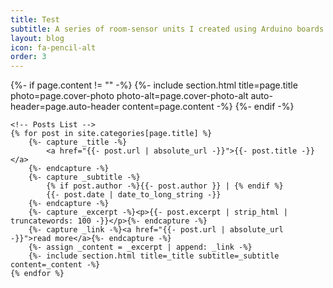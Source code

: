 ```yaml
---
title: Test
subtitle: A series of room-sensor units I created using Arduino boards
layout: blog
icon: fa-pencil-alt
order: 3
---
```


{%- if page.content != "" -%}
		{%- include section.html title=page.title photo=page.cover-photo photo-alt=page.cover-photo-alt auto-header=page.auto-header content=page.content -%}
	{%- endif -%}
	
	<!-- Posts List -->
	{% for post in site.categories[page.title] %}
		{%- capture _title -%}
			<a href="{{- post.url | absolute_url -}}">{{- post.title -}}</a>
		{%- endcapture -%}
		{%- capture _subtitle -%}
			{% if post.author -%}{{- post.author }} | {% endif %}
			{{- post.date | date_to_long_string -}}
		{%- endcapture -%}
		{%- capture _excerpt -%}<p>{{- post.excerpt | strip_html | truncatewords: 100 -}}</p>{%- endcapture -%}
		{%- capture _link -%}<a href="{{- post.url | absolute_url -}}">read more</a>{%- endcapture -%}
		{%- assign _content = _excerpt | append: _link -%}
		{%- include section.html title=_title subtitle=_subtitle content=_content -%}
	{% endfor %}